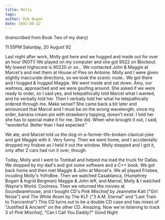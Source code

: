 ```yaml
---
title: Molly
tags: 
author: Rob Nugen
date: 1992-08-22
---
```


<p class=note>(transcribed from Book Two of my diary)

<p class=date>11:55PM Saturday, 20 August 92

<p>Last night after work, Molly got here and we hugged and made out
for over an hour (NOT!)  We played on my computer and she got 9022 on
Blockout.  My lowest highscore is 90220 or so... We contacted John &
Maggie at Marcel's and met them at House of Pies on Antoine.  Molly
and I were given slightly inaccurate directions, so we took the scenic
route..  We got there and I hugged & hugged Maggie.  We went inside
and sat down.  Amy, our waitress, approached and we were goofing
around.  She asked if we were ready to order, so I said yes, and
telepathically told Marcel what I wanted, and he verbally told her.
Then I verbally told her what he telepathically ordered through me.
Make sense?  She came back a bit later and announced that Marcel and I
must be on the wrong wavelength, since my order, banana cream pie with
strawberry topping, doesn't exist.  I told her she has to special make
it for me.  She did.  When whe brought it out, I said, "wonderful.
Better than I had expected."</p>

<p>We ate, and Marcel told us the
dog-in-a-former-life-broken-clavical-joke and got Maggie with it.
Very funny.  Then we went home, and I accidentally dropped my frisbee
as I held it out the window.  Molly stopped and I got it, only after 2
cars had run it over, though.</p>

<p>Today, Molly and I went to Tomball and helped ma load the truck for
Dallas. We stopped by my dad's and got some software and a C++ book.
We got back home and then met Maggie & John at Marcel's.  We all
played Frisbee, incuding Molly's YoYoBee.  Then we watched Casablanca,
(Humphrey Bogart & Ingrid Bergman) Maggie & John left, and Marcel,
Molly & I watched Wayne's World.  Coolness.  Then we returned the
movies at Soundwarehouse, and I bought CD's <em>Pink Mischief</em> by
Jeannette Katt ("Girl Noise") and <em>The White Room</em> by The KLF
("3 A.M. Eternal" and "Last Train to Trancentral") This CD turns out
to be a double CD case and has mixes of "Justified & Ancient" on the
other CD.  Amazing.  Now we're listening to track 3 of <em>Pink
Mischief</em>, "Can I Call You Daddy?"  Good Night</p>
